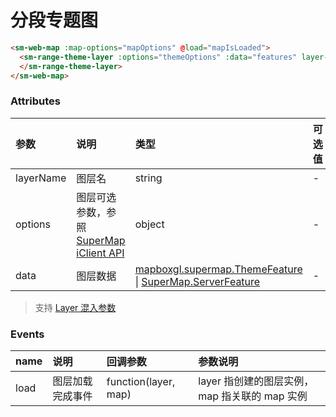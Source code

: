 # 分段专题图

<sm-iframe src="https://iclient.supermap.io/examples/component/components_rangetheme_vue.html"></sm-iframe>

```html
<sm-web-map :map-options="mapOptions" @load="mapIsLoaded">
  <sm-range-theme-layer :options="themeOptions" :data="features" layer-name="RangeThemeLayer" @load="layerLoaded">
  </sm-range-theme-layer>
</sm-web-map>
```

### Attributes

| 参数      | 说明                                                                                                                        | 类型                                                                                                                                                                                            | 可选值 | 默认值 |
| :-------- | :-------------------------------------------------------------------------------------------------------------------------- | :---------------------------------------------------------------------------------------------------------------------------------------------------------------------------------------------- | :----- | :----- |
| layerName | 图层名                                                                                                                      | string                                                                                                                                                                                          | -      | -      |
| options   | 图层可选参数，参照 [SuperMap iClient API](https://iclient.supermap.io/docs/mapboxgl/mapboxgl.supermap.RangeThemeLayer.html) | object                                                                                                                                                                                          | -      | -      |
| data      | 图层数据                                                                                                                    | [mapboxgl.supermap.ThemeFeature](https://iclient.supermap.io/docs/mapboxgl/mapboxgl.supermap.ThemeFeature.html) \| [SuperMap.ServerFeature](https://iclient.supermap.io/web/apis/mapboxgl.html) | -      | -      |

> 支持 [Layer 混入参数](/zh/api/mixin/mixin.md#layer)

### Events

| name | 说明             | 回调参数             | 参数说明                                       |
| :--- | :--------------- | :------------------- | :--------------------------------------------- |
| load | 图层加载完成事件 | function(layer, map) | layer 指创建的图层实例， map 指关联的 map 实例 |

